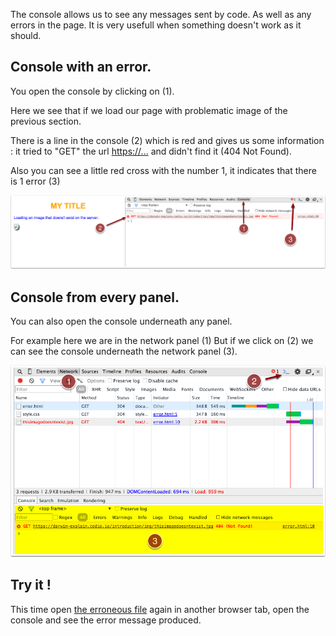 The console allows us to see any messages sent by code. As well as any errors in the page. It is very usefull when something doesn't work as it should.

## Console with an error.

You open the console by clicking on (1).

Here we see that if we load our page with problematic image of the previous section.

There is a line in the console (2) which is red and gives us some information : it tried to "GET" the url [https://...](https://darwin) and didn't find it (404 Not Found).

Also you can see a little red cross with the number 1, it indicates that there is 1 error (3)

![](.guides/img/the-console/console-with-an-error.png)

## Console from every panel.

You can also open the console underneath any panel.

For example here we are in the network panel (1) But if we click on (2) we can see the console underneath the network panel (3).

![](.guides/img/the-console/console-from-every-panel.png)

## Try it ! 
This time open <a href="introduction/error.html" target="_blank">the erroneous file</a> again in another browser tab, open the console and see the error message produced.

